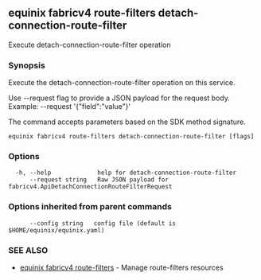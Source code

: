 ## equinix fabricv4 route-filters detach-connection-route-filter

Execute detach-connection-route-filter operation

### Synopsis

Execute the detach-connection-route-filter operation on this service.

Use --request flag to provide a JSON payload for the request body.
Example: --request '{"field":"value"}'

The command accepts parameters based on the SDK method signature.

```
equinix fabricv4 route-filters detach-connection-route-filter [flags]
```

### Options

```
  -h, --help             help for detach-connection-route-filter
      --request string   Raw JSON payload for fabricv4.ApiDetachConnectionRouteFilterRequest
```

### Options inherited from parent commands

```
      --config string   config file (default is $HOME/equinix/equinix.yaml)
```

### SEE ALSO

* [equinix fabricv4 route-filters](equinix_fabricv4_route-filters.md)	 - Manage route-filters resources

